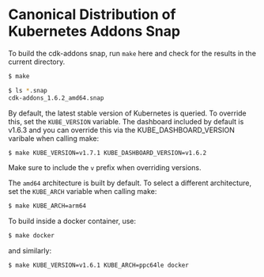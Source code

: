 # Canonical Distribution of Kubernetes Addons Snap

To build the cdk-addons snap, run `make` here and check for the results in the current directory.

```sh
$ make

$ ls *.snap
cdk-addons_1.6.2_amd64.snap
```

By default, the latest stable version of Kubernetes is queried. To override this,
set the `KUBE_VERSION` variable. The dashboard included by default is v1.6.3
and you can override this via the KUBE_DASHBOARD_VERSION varibale when calling make:

```sh
$ make KUBE_VERSION=v1.7.1 KUBE_DASHBOARD_VERSION=v1.6.2
```

Make sure to include the `v` prefix when overriding versions.

The `amd64` architecture is built by default. To select a different architecture,
set the `KUBE_ARCH` variable when calling make:

```sh
$ make KUBE_ARCH=arm64
```

To build inside a docker container, use:

```sh
$ make docker
```

and similarly:

```sh
$ make KUBE_VERSION=v1.6.1 KUBE_ARCH=ppc64le docker
```
